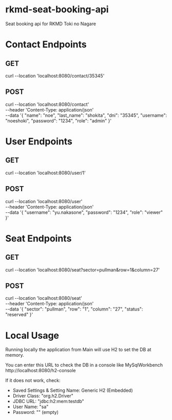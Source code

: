 # rkmd-seat-booking-api
Seat booking api for RKMD Toki no Nagare

# Contact Endpoints

## GET
curl --location 'localhost:8080/contact/35345'

## POST
curl --location 'localhost:8080/contact' \
--header 'Content-Type: application/json' \
--data '{
    "name": "noe",
    "last_name": "shokita",
    "dni": "35345",
    "username": "noeshoki",
    "password": "1234",
    "role": "admin"
}'

# User Endpoints

## GET
curl --location 'localhost:8080/user/1'

## POST
curl --location 'localhost:8080/user' \
--header 'Content-Type: application/json' \
--data '{
    "username": "yu.nakasone",
    "password": "1234",
    "role": "viewer"
}'

# Seat Endpoints

## GET
curl --location 'localhost:8080/seat?sector=pullman&row=1&column=27'

## POST
curl --location 'localhost:8080/seat' \
--header 'Content-Type: application/json' \
--data '{
"sector": "pullman",
"row": "1",
"column": "27",
"status": "reserved"
}'

# Local Usage
Running locally the application from Main will use H2 to set the DB at memory.

You can enter this URL to check the DB in a console like MySqlWorkbench
http://localhost:8080/h2-console

If it does not work, check:
- Saved Settings & Setting Name: Generic H2 (Embedded)
- Driver Class: "org.h2.Driver"
- JDBC URL: "jdbc:h2:mem:testdb"
- User Name: "sa"
- Password: ""  (empty)



